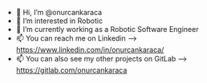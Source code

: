 - 👋 Hi, I’m @onurcankaraca
- 👀 I’m interested in Robotic
- 🌱 I’m currently working as a Robotic Software Engineer
- 📫 You can reach me on Linkedin -->  https://www.linkedin.com/in/onurcankaraca/
- 📫 You can also see my other projects on GitLab --> https://gitlab.com/onurcankaraca 
 
<!---
onurcankaraca/onurcankaraca is a ✨ special ✨ repository because its `README.md` (this file) appears on your GitHub profile.
You can click the Preview link to take a look at your changes.
--->
